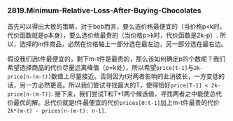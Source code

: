 ### 2819.Minimum-Relative-Loss-After-Buying-Chocolates

首先可以得出大致的策略，对于bob而言，要么选价格最便宜的（当价格p<k时，代价函数就是p本身），要么选价格最贵的（当价格p>k时，代价函数是2k-p）. 所以，选择的m件商品，必然在价格轴上一部分选在最左边，另一部分选在最右边。

假设我们选t件最便宜的，剩下m-t件是最贵的，那么该如何确定p的个数呢？我们希望选择商品的代价尽量远离峰值（p=k处），所以希望`price[t-1]`与`2k-price[n-(m-t)]`数值上尽量接近。否则因为t对两者影响的此消彼长，一方变低的话，另一方必然更高。所以我们尝试寻找最大的T，使得恰好`price[T-1] < 2k-price[n-(m-T)]`. 接下来，我们尝试T和T+1两个候选值，寻找两者之中能使总代价最优的解。总代价就是t件最便宜的代价`prices[0:t-1]`加上m-t件最贵的代价`2k*(m-t) - prices[n-(m-t): n-1]`.
